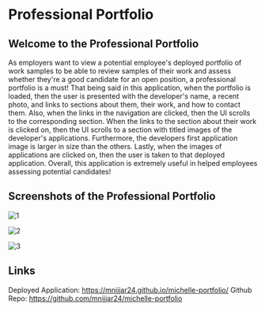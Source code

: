 ﻿# Professional Portfolio

## Welcome to the Professional Portfolio

As employers want to view a potential employee's deployed portfolio of work samples to be able to review samples of their work and assess whether they're a good candidate for an open position, a professional portfolio is a must! That being said in this application, when the portfolio is loaded, then the user is presented with the developer's name, a recent photo, and links to sections about them, their work, and how to contact them. Also, when the links in the navigation are clicked, then the UI scrolls to the corresponding section. When the links to the section about their work is clicked on, then the UI scrolls to a section with titled images of the developer's applications. Furthermore, the developers first application image is larger in size than the others. Lastly, when the images of applications are clicked on, then the user is taken to that deployed application. Overall, this application is extremely useful in helped employees assessing potential candidates!


## Screenshots of the Professional Portfolio

![1](https://user-images.githubusercontent.com/87215165/149842769-c96b48e1-1179-4219-8a1b-a35650b837ab.png)

![2](https://user-images.githubusercontent.com/87215165/149842770-b160385f-619f-4a73-9087-230669e54e0f.png)

![3](https://user-images.githubusercontent.com/87215165/149842771-c3061091-5183-4c5e-aa6f-4e64c516c8c5.png)


## Links

Deployed Application: https://mnijjar24.github.io/michelle-portfolio/
Github Repo: https://github.com/mnijjar24/michelle-portfolio

